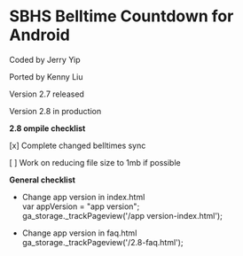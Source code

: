 SBHS Belltime Countdown for Android
==============
Coded by Jerry Yip

Ported by Kenny Liu

Version 2.7 released

Version 2.8 in production

<b>2.8 ompile checklist</b>

[x] Complete changed belltimes sync

[ ] Work on reducing file size to 1mb if possible

<b>General checklist</b>

- Change app version in index.html<br>var appVersion = "app version";<br>ga_storage._trackPageview('/app version-index.html');

- Change app version in faq.html<br>ga_storage._trackPageview('/2.8-faq.html');
